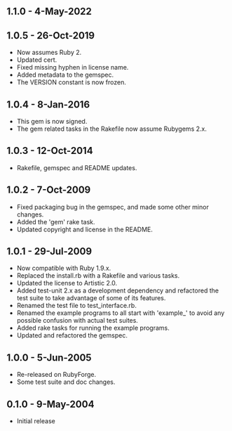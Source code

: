 ## 1.1.0 - 4-May-2022
## 1.0.5 - 26-Oct-2019
* Now assumes Ruby 2.
* Updated cert.
* Fixed missing hyphen in license name.
* Added metadata to the gemspec.
* The VERSION constant is now frozen.

## 1.0.4 - 8-Jan-2016
* This gem is now signed.
* The gem related tasks in the Rakefile now assume Rubygems 2.x.

## 1.0.3 - 12-Oct-2014
* Rakefile, gemspec and README updates.

## 1.0.2 - 7-Oct-2009
* Fixed packaging bug in the gemspec, and made some other minor changes.
* Added the 'gem' rake task.
* Updated copyright and license in the README.

## 1.0.1 - 29-Jul-2009
* Now compatible with Ruby 1.9.x.
* Replaced the install.rb with a Rakefile and various tasks.
* Updated the license to Artistic 2.0.
* Added test-unit 2.x as a development dependency and refactored the test
  suite to take advantage of some of its features.
* Renamed the test file to test_interface.rb.
* Renamed the example programs to all start with 'example_' to avoid any
  possible confusion with actual test suites.
* Added rake tasks for running the example programs.
* Updated and refactored the gemspec.

## 1.0.0 - 5-Jun-2005
* Re-released on RubyForge.
* Some test suite and doc changes.

## 0.1.0 - 9-May-2004
* Initial release
